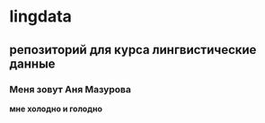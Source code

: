 # lingdata
## репозиторий для курса лингвистические данные
### Меня зовут Аня Мазурова
**мне холодно и голодно**
